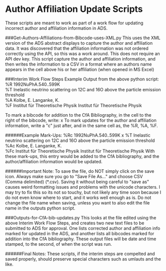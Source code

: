 Author Affiliation Update Scripts
============

These scripts are meant to work as part of a work flow for updating incorrect author and affiliation information in ADS.

###Get-Authors-Affiliations-from-Bibcode-uses-XML.py
This uses the XML version of the ADS abstract displays to capture the author and affiliation data. It was discovered that the affiliation information was not ordered correctly using the API, so this was a work around.  This does not require an API dev key.
This script capture the author and affiliation information, and then writes the information to a CSV in a format where an authors name appears in the cell above his or her affiliation (when opened in MS Excel)

###Interim Work Flow Steps
Example Output from the above python script:
%R		1992NuPhA.540..599K					
%T		Inelastic neutrino scattering on 12C and 16O above the particle emission threshold					
%A		Kolbe, E.								Langanke, K.		
%F		Institut für Theoretische Physik		Institut für Theoretische Physik

To mark a bibcode for addition to the CfA Bibliography, in the cell to the right of the bibcode, write: x
To mark updates for the author and affiliation information, write a "c" just after, and in the same cell as, the %R, %A, %F.

######Example Mark-Ups:
%Rc		1992NuPhA.540..599K		x
%T		Inelastic neutrino scattering on 12C and 16O above the particle emission threshold					
%Ac		Kolbe, E.								Langanke, K.		
%Fc		Institut für Theoretische Physik		Institut für Theoretische Physik
With these mark-ups, this entry would be added to the CfA bibliography, and the author/affiliation information would be updated.

######Important Note:
To save the file, do NOT simply click on the save icon.  Always make sure you go to "Save File As..." and choose CSV (Comma delimited) (*.csv).  Saving it without being careful to "save as" causes weird formatting issues and problems with the unicode characters.  I may try to fix this so its not so touchy, but not likely any time soon because I do not even know where to start, and it works well enough as is.  Do not change the file name when saving, unless you want to also edit the file name in the outputs python script.

###Outputs-for-CfA-bib-updates.py
This looks at the file edited using the above Interim Work Flow Steps, and creates two new text files to be submitted to ADS for approval.  One lists corrected author and affiliation info marked for updated in the ADS, and another lists all bibcodes marked for addition into the CfA bibliography.  These output files will be date and time stamped, to the second, of when the script was run.

######Final Notes:
These scripts, if the interim steps are compelted and saved properly, should preserve special characters such as umlauts and the like.
